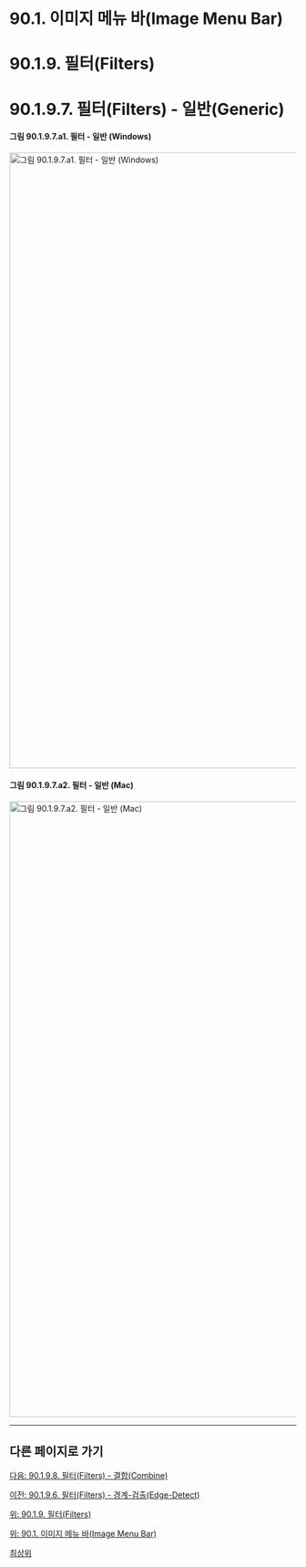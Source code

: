 # 90.1. 이미지 메뉴 바(Image Menu Bar)
# 90.1.9. 필터(Filters)
# 90.1.9.7. 필터(Filters) - 일반(Generic)

#### 그림 90.1.9.7.a1. 필터 - 일반 (Windows)
<img width="1080" alt="그림 90.1.9.7.a1. 필터 - 일반 (Windows)" environment="Windows 10 GIMP 2.10.36" src="https://github.com/wonder13662/gimp/assets/15767104/24b42ff3-b811-4895-9a65-d52e48c0c962">

#### 그림 90.1.9.7.a2. 필터 - 일반 (Mac)
<img width="1080" alt="그림 90.1.9.7.a2. 필터 - 일반 (Mac)" environment="MacOS:Sonoma 14.2.1 GIMP 2.10.36" src="https://github.com/wonder13662/gimp/assets/15767104/72d311c0-a313-44ce-ab19-36d85f527bef">

***

## 다른 페이지로 가기

[다음: 90.1.9.8. 필터(Filters) - 결합(Combine)](./90-01-09-filtersx-08-combine.md)

[이전: 90.1.9.6. 필터(Filters) - 경계-검출(Edge-Detect)](./90-01-09-filtersx-06-edge_detect.md)

[위: 90.1.9. 필터(Filters)](./90-01-09-filters.md)

[위: 90.1. 이미지 메뉴 바(Image Menu Bar)](./90-01-00-image-menu-bar.md)

[최상위](./00-home.md)
